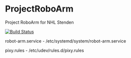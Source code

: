 # ProjectRoboArm
Project RoboArm for NHL Stenden

[![Build Status](https://travis-ci.com/TomiEckert/ProjectRoboArm.svg?branch=master)](https://travis-ci.com/TomiEckert/ProjectRoboArm)

robot-arm.service - /etc/systemd/system/robot-arm.service

pixy.rules - /etc/udev/rules.d/pixy.rules

